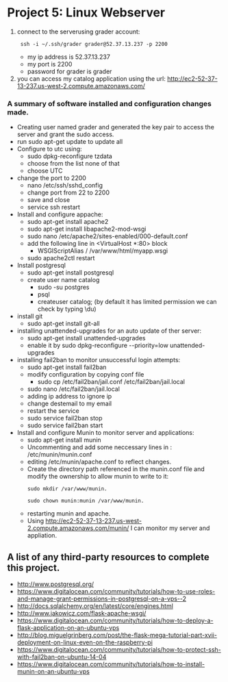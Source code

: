 # Project 5: Linux Webserver

1. connect to the serverusing grader account:
    ```
     ssh -i ~/.ssh/grader grader@52.37.13.237 -p 2200
    ```
    - my ip address is 52.37.13.237
    - my port is 2200
    - password for grader is grader
1. you can access my catalog application using the url:
     http://ec2-52-37-13-237.us-west-2.compute.amazonaws.com/


### A summary of software installed and configuration changes made.
- Creating user named grader and generated the  key pair to access the server and grant the sudo access.
- run sudo apt-get update to update all
- Configure to utc using:
    - sudo dpkg-reconfigure tzdata
    - choose from the list none of that
    - choose UTC
- change the port to 2200
    - nano /etc/ssh/sshd_config
    - change port from 22 to 2200
    - save and close
    - service ssh restart
- Install and configure appache:
    - sudo apt-get install apache2
    - sudo apt-get install libapache2-mod-wsgi
    - sudo nano /etc/apache2/sites-enabled/000-default.conf
    - add the following line in <VirtualHost *:80> block
        - WSGIScriptAlias / /var/www/html/myapp.wsgi
    - sudo apache2ctl restart
- Install postgresql
    - sudo apt-get install postgresql
    - create user name catalog
        - sudo -su postgres
        - psql
        - createuser catalog; (by default it has limited permission we can check by typing \du)
- install git
    -  sudo apt-get install git-all
- installing unattended-upgrades for an auto update of ther server:
    - sudo apt-get install unattended-upgrades
    - enable it by sudo dpkg-reconfigure --priority=low unattended-upgrades
- installing fail2ban to monitor unsuccessful login attempts:
    - sudo apt-get install fail2ban
    - modify configuration by copying conf file
        - sudo cp /etc/fail2ban/jail.conf /etc/fail2ban/jail.local
    - sudo nano /etc/fail2ban/jail.local
    - adding ip address to ignore ip
    - change destemail to my email
    - restart the service
    - sudo service fail2ban stop
    - sudo service fail2ban start
- Install and configure Munin to monitor server and applications:
    - sudo apt-get install munin
    - Uncommenting and add some neccessary lines in :  /etc/munin/munin.conf
    - editing /etc/munin/apache.conf to reflect changes.
    - Create the directory path referenced in the munin.conf file and modify the ownership to allow munin to write to it:
        ```
        sudo mkdir /var/www/munin.
        
        sudo chown munin:munin /var/www/munin.
        ```
    - restarting munin and apache.
    - Using http://ec2-52-37-13-237.us-west-2.compute.amazonaws.com/munin/ I can monitor my server and appliation.

        
## A list of any third-party resources to complete this project.

- http://www.postgresql.org/
- https://www.digitalocean.com/community/tutorials/how-to-use-roles-and-manage-grant-permissions-in-postgresql-on-a-vps--2
- http://docs.sqlalchemy.org/en/latest/core/engines.html
- http://www.jakowicz.com/flask-apache-wsgi/
- https://www.digitalocean.com/community/tutorials/how-to-deploy-a-flask-application-on-an-ubuntu-vps
- http://blog.miguelgrinberg.com/post/the-flask-mega-tutorial-part-xvii-deployment-on-linux-even-on-the-raspberry-pi
- https://www.digitalocean.com/community/tutorials/how-to-protect-ssh-with-fail2ban-on-ubuntu-14-04
- https://www.digitalocean.com/community/tutorials/how-to-install-munin-on-an-ubuntu-vps

